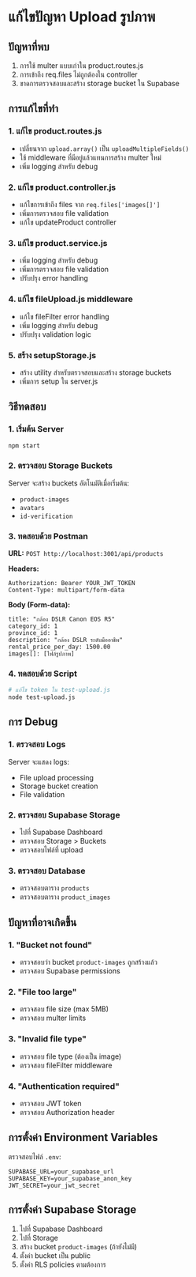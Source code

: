 # แก้ไขปัญหา Upload รูปภาพ

## ปัญหาที่พบ
1. การใช้ multer แบบเก่าใน product.routes.js
2. การเข้าถึง req.files ไม่ถูกต้องใน controller
3. ขาดการตรวจสอบและสร้าง storage bucket ใน Supabase

## การแก้ไขที่ทำ

### 1. แก้ไข product.routes.js
- เปลี่ยนจาก `upload.array()` เป็น `uploadMultipleFields()`
- ใช้ middleware ที่มีอยู่แล้วแทนการสร้าง multer ใหม่
- เพิ่ม logging สำหรับ debug

### 2. แก้ไข product.controller.js
- แก้ไขการเข้าถึง files จาก `req.files['images[]']`
- เพิ่มการตรวจสอบ file validation
- แก้ไข updateProduct controller

### 3. แก้ไข product.service.js
- เพิ่ม logging สำหรับ debug
- เพิ่มการตรวจสอบ file validation
- ปรับปรุง error handling

### 4. แก้ไข fileUpload.js middleware
- แก้ไข fileFilter error handling
- เพิ่ม logging สำหรับ debug
- ปรับปรุง validation logic

### 5. สร้าง setupStorage.js
- สร้าง utility สำหรับตรวจสอบและสร้าง storage buckets
- เพิ่มการ setup ใน server.js

## วิธีทดสอบ

### 1. เริ่มต้น Server
```bash
npm start
```

### 2. ตรวจสอบ Storage Buckets
Server จะสร้าง buckets อัตโนมัติเมื่อเริ่มต้น:
- `product-images`
- `avatars`
- `id-verification`

### 3. ทดสอบด้วย Postman

**URL:** `POST http://localhost:3001/api/products`

**Headers:**
```
Authorization: Bearer YOUR_JWT_TOKEN
Content-Type: multipart/form-data
```

**Body (Form-data):**
```
title: "กล้อง DSLR Canon EOS R5"
category_id: 1
province_id: 1
description: "กล้อง DSLR ระดับมืออาชีพ"
rental_price_per_day: 1500.00
images[]: [ไฟล์รูปภาพ]
```

### 4. ทดสอบด้วย Script
```bash
# แก้ไข token ใน test-upload.js
node test-upload.js
```

## การ Debug

### 1. ตรวจสอบ Logs
Server จะแสดง logs:
- File upload processing
- Storage bucket creation
- File validation

### 2. ตรวจสอบ Supabase Storage
- ไปที่ Supabase Dashboard
- ตรวจสอบ Storage > Buckets
- ตรวจสอบไฟล์ที่ upload

### 3. ตรวจสอบ Database
- ตรวจสอบตาราง `products`
- ตรวจสอบตาราง `product_images`

## ปัญหาที่อาจเกิดขึ้น

### 1. "Bucket not found"
- ตรวจสอบว่า bucket `product-images` ถูกสร้างแล้ว
- ตรวจสอบ Supabase permissions

### 2. "File too large"
- ตรวจสอบ file size (max 5MB)
- ตรวจสอบ multer limits

### 3. "Invalid file type"
- ตรวจสอบ file type (ต้องเป็น image)
- ตรวจสอบ fileFilter middleware

### 4. "Authentication required"
- ตรวจสอบ JWT token
- ตรวจสอบ Authorization header

## การตั้งค่า Environment Variables

ตรวจสอบไฟล์ `.env`:
```env
SUPABASE_URL=your_supabase_url
SUPABASE_KEY=your_supabase_anon_key
JWT_SECRET=your_jwt_secret
```

## การตั้งค่า Supabase Storage

1. ไปที่ Supabase Dashboard
2. ไปที่ Storage
3. สร้าง bucket `product-images` (ถ้ายังไม่มี)
4. ตั้งค่า bucket เป็น public
5. ตั้งค่า RLS policies ตามต้องการ 